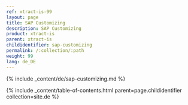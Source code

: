 ```yaml
---
ref: xtract-is-99
layout: page
title: SAP Customizing
description: SAP Customizing
product: xtract-is
parent: xtract-is
childidentifier: sap-customizing
permalink: /:collection/:path
weight: 99
lang: de_DE
---
```


{% include _content/de/sap-customizing.md  %}

{% include _content/table-of-contents.html parent=page.childidentifier collection=site.de %}

